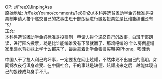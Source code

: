 
OP: u/FreeXiJinpingAss  
原始地址: /r/FakeYoumo/comments/1e80h2u/本科评选贫困助学金的标准是投票制申请人挨个递交自己的故事由班干部朗读进行匿名投票就是比谁能编谁没有下/  
正文:  
本科评选贫困助学金的标准是投票制，申请人挨个递交自己的故事，由班干部朗读，进行匿名投票，就是比谁能编谁没有下限就赢了，那鸡吧编的 什么房倒屋塌家里漏水背妹妹上学什么都来了，最后拿着助学金狠狠买鞋买iPhone，唉洼地  

中国人干了损人利己的坏事，一定要发在网上炫耀，不然体现不出自己的高明，如同锦衣夜行浑身难受。在中国社会，干的事越是缺德，炫耀出来之后，越能体现自己的狠辣成熟身手不凡。
